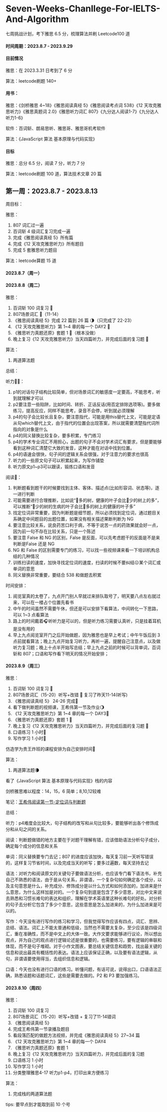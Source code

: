 # Seven-Weeks-Chanllege-For-IELTS-And-Algorithm
七周挑战计划，考下雅思 6.5 分，梳理算法并刷 Leetcode100 道

#### 时间周期：2023.8.7 - 2023.9.29


#### 目前情况

雅思：在 2023.3.31 日考到了 6 分

算法：leetcode刷题 140+

#### 用书：

雅思：《剑桥雅思 4~18》《雅思阅读真经 5》《雅思阅读考点词 538》《12 天攻克雅思听力》《雅思真题词 2.0》《雅思听力词汇 807》《九分达人阅读1-7》《九分达人听力1-6》

软件：百词斩、朗易思听、雅思哥、雅思哥机考软件

算法：《JavaScript 算法 基本原理与代码实现》

#### 目标

雅思：总分 6.5 分，阅读 7 分，听力 7 分

算法：leetcode刷题 100 道，算法技术文章 20 篇

## 第一周：2023.8.7 - 2023.8.13

周目标：

雅思：

1. 807 词汇过一遍
2. 百词斩 4 级词汇复习完成一遍
3. 完成《雅思阅读真经 5》所有篇
4. 完成《12 天攻克雅思听力》所有题目
5. 完成 5 套雅思听力题目

算法：leetcode算题 15 道

#### 2023.8.7（周一）

#### 2023.8.8（周二）

雅思：

1. 百词斩 100 词复习 🌝
2. 807场景词汇 🌝（11-14）
3. 《雅思阅读真经 5》完成 22 篇到 26 篇 🌗（只完成了 22-23）
4. 《12 天攻克雅思听力》第 1~4 章的每一个 DAY2 🌝
5. 《雅思听力真题还原》套题 1 🌚（根本没做）
6. 晚上复习《12 天攻克雅思听力》当天四篇听力，并完成后面的复习题 🌝

算法：

1. 两道算法题

总结：

听力👂🏻：

1. p1的对话句子结构比较简单，但对场景词汇的敏感度一定要高，不能思考，听到就理解才可以
2. p2要注意一些陷阱，比如时间、转折、正话反话(用否定排除选项等)。要多做练习，提高反应，同样不能思考，录音不会停，听到就必须理解
3. p4的句子会比较长且复杂，要注意指代，可能是用this替代上文，可能是定语从句which替代上文，由于指代的位置会出现答案，所以就需要清楚指代词所指向的对象是什么
4. p4的同义替换比较复杂，要多积累，专门练习
5. p4的学术专业词汇不用担心，出题的句子不会对学术词汇有要求，但是要能够看到这种词汇清楚它大致的发音，这种才能在对话中找到位置。
6. p4的语速会很快，句子间的逻辑关系会很强，对于注意力的要求也很高
7. 听力的一些原文句子可以积累起来，为写作铺垫
8. 听力原文p1~p3可以跟读，锻炼口语和发音

阅读📖：

1. 判断题看到题干的时候要找到主体、客体、描述点(比如形容词、状态等)，逐一进行判断
2. 可能需要进行合理推断，比如说“🐜多的树，健康的叶子会比🐜少的树上的多”，可以推断“🐜少的树的生病的叶子会比🐜多的树上的健康的叶子多”
3. 找定位词非常重要，因为判断题是细节题，所以必须找到定位词，通过题目关系确定中间题目的出题位置，如果没有相关描述果断判断为 NG
4. 要注意比较关系，说良药苦口利于病，不等于说苦一点的药效果就会好一点，因为前一句不存在比较关系，只是一个陈述
5. 要注意 False 和 NG 的区别，False 是反面，可以先考虑题干的反面是不是来判断是False 还是 NG
6. NG 和 False 的区别需要专门的练习，可以找一些视频课来看一下培训机构总结的几种情况
7. 训练扫读的速度，加快寻找定位词的速度，扫读的时候不要纠结😖某个词汇或单词的意思
8. 同义替换非常重要，要结合 538 和做题去积累

时间安排：

1. 阅览室真的太卷了，九点开门别人早就过来排队取号了，明天要八点左右就过来，可以在一楼占个位置先看书
2. 中午的时间虽然不需要午休，但还是可以安排下看算法，中间转化一下思路，可以 1~3 点看算法
3. 路上的时间戴着🎧听听力是可以的，但是听力练习需要认真听，只是挂着耳机是没有用的
4. 早上九点阅览室开门之后开始做题，因为雅思也是早上考试；中午午饭后到 3 点前就看算法；晚上九点开始复习听力，再听一遍，提醒自己注意点，以及做听力复习题；晚上十点半开始写总结；早上九点之前的时候可以背单词，百词斩和 807；口语和写作看下明天的情况开始安排；

#### 2023.8.9（周三）

雅思：

1. 百词斩 100 词复习 🌝
2. 807场景词汇（15-20）听写+改错 🌛 复习了昨天11-14(听写)
3. 《雅思阅读真经 5》 24-26 完成🌝
4. 看下做判断题的视频课，王希伟第一节及作业🌖
5. 《12 天攻克雅思听力》第 1~4 章的每一个 DAY3🌝
6. 《雅思听力真题还原》套题 1 🌚
7. 晚上复习《12 天攻克雅思听力》当天四篇听力，并完成后面的复习题 🌝
8. 口语练习 1 小时🌚
9. 写作学习 1 小时🌚

仿造学为贵王炸班的课程安排为自己安排时间🌝

算法：

1. 两道算法题🌘

看了《JavaScript 算法 基本原理与代码实现》栈的内容


剑桥雅思难以程度：14，15，6 简单；8,10,12较难

笔记：[王希伟阅读第一节-定位词与判断题](https://github.com/fltenwall/Seven-Weeks-Chanllege-For-IELTS-And-Algorithm)

总结：

听力：p4难度会比较大，句子结构的改写和从句比较多，要能够听出各个修饰成分和从句之间的关系。

阅读：判断题做错的地方主要在于对题干理解有错，应该借助语法分析句子成分，确定每个成分的信息和关系

单词：同义替换要专门去记；807 的进度应该加快，每天复习前一天听写错误的，这样复习节省时间，以及完成当天的听写；要多过遍数，每天坚持去记

语法：对听力和阅读原文的关键句子要做语法分析，也应该专门看下语法书，补充自己不熟悉的语法，由于是从句关系，非谓语，一个复杂句如何确定各个成分，以及主句意思是什么，补充成分、修饰成分是以什么方式和如何添加的，加进来是什么意思，为什么这样加是对的。一个复杂句到底是包含了多少意思，对比中文来说去熟悉和习惯长难句的表达和组织，理解在学术英语里这种长难句的好处。对分析的句子去分析它包含了多少个意思，这些意思是怎么加进来的，为什么加进来是可以的。

写作：今天没有进行写作的练习和学习，但我觉得写作应该有四点，词汇、思辨、总结、语法。词汇上不能太普通和低级，当然也不需要太复杂，至少应该是四级词汇，重在准确性，而不是中文上的大体一致。大作文要求能够进行议论，所以想出观点，并为自己的观点进行逻辑论述是很重要的，也需要练习，要有逻辑的串联和体现，而不是句子堆砌。对于小作文图表，要总结关键信息和趋势，找出最关键的信息和说出最具有概括性的表达。语法上应该保证正确，以及要有语法逻辑，从句，非谓语要使用得当，去组织信息和逻辑。

口语：今天也没有进行口语的练习。听懂问题，有话可说，说得出口，口语语法正确，熟悉话题和话题词汇，这些是需要去做的。P2 和 P3 要加强练习。

#### 2023.8.10（周四）

雅思：

1. 百词斩 100 词复习
2. 807场景词汇（15-20）听写+改错 + 复习了11-14错词
3. 《雅思阅读真经 5》 
4. 完成王希伟第一节录播及题目
5. 看段落匹配的做题方法视频，并完成《雅思阅读真经 5》27~34 篇
6. 《12 天攻克雅思听力》第 1~4 章的每一个 DAY4
7. 《雅思听力真题还原》套题 1 
8. 晚上复习《12 天攻克雅思听力》当天四篇听力，并完成后面的复习题 
9. 口语练习 1 小时
10. 写作学习 1 小时
11. 分类整理雅思4-17 听力p1-p4，打印出来方便练习

算法：

1. 完成栈的两道算法题

tips: 要早点到才能取到前 10 个号
